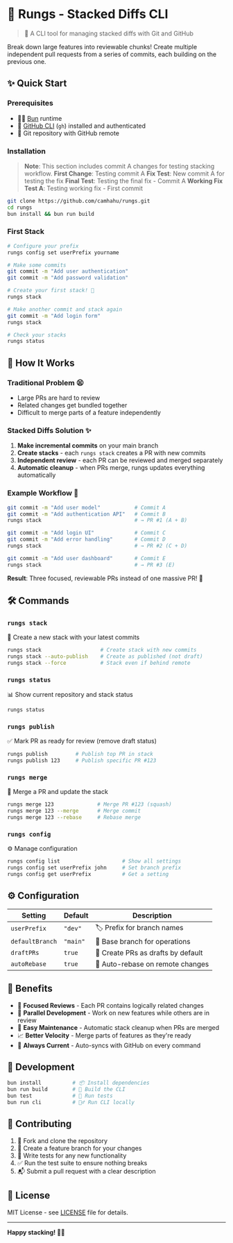 # 🥞 Rungs - Stacked Diffs CLI

> 🚀 A CLI tool for managing stacked diffs with Git and GitHub

Break down large features into reviewable chunks! Create multiple independent pull requests from a series of commits, each building on the previous one.

## ✨ Quick Start

### Prerequisites
- 🏃‍♂️ [Bun](https://bun.sh) runtime
- 🐙 [GitHub CLI](https://cli.github.com/) (`gh`) installed and authenticated
- 📂 Git repository with GitHub remote

### Installation

> **Note**: This section includes commit A changes for testing stacking workflow.
> **First Change**: Testing commit A
> **Fix Test**: New commit A for testing the fix
> **Final Test**: Testing the final fix - Commit A
> **Working Fix Test A**: Testing working fix - First commit
```bash
git clone https://github.com/camhahu/rungs.git
cd rungs
bun install && bun run build
```

### First Stack
```bash
# Configure your prefix
rungs config set userPrefix yourname

# Make some commits
git commit -m "Add user authentication"
git commit -m "Add password validation"

# Create your first stack! 🎉
rungs stack

# Make another commit and stack again
git commit -m "Add login form"
rungs stack

# Check your stacks
rungs status
```

## 🎯 How It Works

### Traditional Problem 😫
- Large PRs are hard to review
- Related changes get bundled together
- Difficult to merge parts of a feature independently

### Stacked Diffs Solution ✨
1. **Make incremental commits** on your main branch
2. **Create stacks** - each `rungs stack` creates a PR with new commits
3. **Independent review** - each PR can be reviewed and merged separately
4. **Automatic cleanup** - when PRs merge, rungs updates everything automatically

### Example Workflow 📝
```bash
git commit -m "Add user model"           # Commit A
git commit -m "Add authentication API"   # Commit B
rungs stack                              # → PR #1 (A + B)

git commit -m "Add login UI"             # Commit C  
git commit -m "Add error handling"       # Commit D
rungs stack                              # → PR #2 (C + D)

git commit -m "Add user dashboard"       # Commit E
rungs stack                              # → PR #3 (E)
```

**Result**: Three focused, reviewable PRs instead of one massive PR! 🎊

## 🛠️ Commands

### `rungs stack` 
🚀 Create a new stack with your latest commits
```bash
rungs stack                   # Create stack with new commits
rungs stack --auto-publish    # Create as published (not draft)
rungs stack --force           # Stack even if behind remote
```

### `rungs status`
📊 Show current repository and stack status
```bash
rungs status
```

### `rungs publish`
✅ Mark PR as ready for review (remove draft status)
```bash
rungs publish         # Publish top PR in stack
rungs publish 123     # Publish specific PR #123
```

### `rungs merge`
🔀 Merge a PR and update the stack
```bash
rungs merge 123              # Merge PR #123 (squash)
rungs merge 123 --merge      # Merge commit
rungs merge 123 --rebase     # Rebase merge
```

### `rungs config`
⚙️ Manage configuration
```bash
rungs config list                    # Show all settings
rungs config set userPrefix john     # Set branch prefix
rungs config get userPrefix          # Get a setting
```

## ⚙️ Configuration

| Setting | Default | Description |
|---------|---------|-------------|
| `userPrefix` | `"dev"` | 🏷️ Prefix for branch names |
| `defaultBranch` | `"main"` | 🌿 Base branch for operations |
| `draftPRs` | `true` | 📝 Create PRs as drafts by default |
| `autoRebase` | `true` | 🔄 Auto-rebase on remote changes |

## 🎉 Benefits

- 🎯 **Focused Reviews** - Each PR contains logically related changes
- 🚀 **Parallel Development** - Work on new features while others are in review
- 🔧 **Easy Maintenance** - Automatic stack cleanup when PRs are merged
- 📈 **Better Velocity** - Merge parts of features as they're ready
- 🔄 **Always Current** - Auto-syncs with GitHub on every command

## 🧪 Development

```bash
bun install          # 📦 Install dependencies
bun run build        # 🔨 Build the CLI
bun test             # 🧪 Run tests
bun run cli          # 🏃‍♂️ Run CLI locally
```

## 🤝 Contributing

1. 🍴 Fork and clone the repository
2. 🌿 Create a feature branch for your changes
3. 🧪 Write tests for any new functionality
4. ✅ Run the test suite to ensure nothing breaks
5. 📬 Submit a pull request with a clear description

## 📄 License

MIT License - see [LICENSE](LICENSE) file for details.

---

**Happy stacking! 🥞✨**
